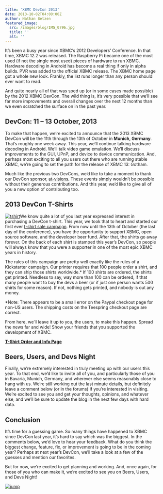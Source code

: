 ```yaml
---
title: 'XBMC DevCon 2013'
date: 2013-10-02T04:00:00Z
author: Nathan Betzen
featured_image:
  src: /images/blog/IMG_0796.jpg
  title: ''
  alt: ''
---
```

It’s been a busy year since XBMC’s 2012 Developers’ Conference. In that time, XBMC 12.2 was released. The Raspberry Pi became one of the most used (if not the single most used) pieces of hardware to run XBMC. Hardware decoding in Android has become a real thing if only in alpha builds. PVR was added to the official XBMC release. The XBMC home page got a whole new look. Frankly, the list runs longer than any person should ever want to read.

 And quite nearly all of that was sped up (or in some cases made possible) by the 2012 XBMC DevCon. The wild thing is, it’s very possible that we’ll see far more improvements and overall changes over the next 12 months than we even scratched the surface on in the past year.

 DevCon: 11 – 13 October, 2013
-----------------------------

 To make that happen, we’re excited to announce that the 2013 XBMC DevCon will be the 11th through the 13th of October in **Munich, Germany**. That’s roughly one week away. This year, we’ll continue talking hardware decoding in Android. We’ll talk video game emulation. We’ll discuss improvements to the GUI, UPnP, and device to device communication. And, perhaps most exciting to all you users out there who are running stable XBMC, we’re going to set the path for the release of XBMC 13: Gotham.

 Much like the previous two DevCons, we’d like to take a moment to thank our DevCon sponsor, [at-visions](https://www.at-visions.com/ "at-visions"). These events simply wouldn’t be possible without their generous contributions. And this year, we’d like to give all of you a new option of contributing too.

 2013 DevCon T-Shirts
--------------------

 [![tshirt](/sites/default/files/uploads/tshirt.jpg)](https://teespring.com/xbmcdevcon2013)We know quite a lot of you last year expressed interest in purchasing a DevCon t-shirt. This year, we took that to heart and started our first ever [t-shirt sale campaign](https://teespring.com/xbmcdevcon2013 "XBMC t-shirt sale"). From now until the 13th of October (the last day of the conference), you have the opportunity to support XBMC, open source software, and the developer beer fund. After that, the shirts go away forever. On the back of each shirt is stamped this year’s DevCon, so people will always know that you were a supporter in one of the most epic XBMC years in history.

 The rules of this campaign are pretty well exactly like the rules of a Kickstarter campaign. Our printer requires that 100 people order a shirt, and they can ship those shirts worldwide.* If 100 shirts are ordered, the shirts get printed. Needless to say, way more than 100 can be ordered, if that many people want to buy the devs a beer (or if just one person wants 500 shirts for some reason). If not, nothing gets printed, and nobody is out any money.

 *Note: There appears to be a small error on the Paypal checkout page for non-US users. The shipping costs on the Teespring checkout page are correct.

 From here, we’ll leave it up to you, the users, to make this happen. Spread the news far and wide! Show your friends that you supported the development of XBMC.

 **[T-Shirt Order and Info Page](https://teespring.com/xbmcdevcon2013 "XBMC DevCon 2013 Shirts Campaign")**

 Beers, Users, and Devs Night
----------------------------

 Finally, we’re extremely interested in truly meeting up with our users this year. To that end, we’d like to invite all of you, and particularly those of you in Bavaria, Munich, Germany, and wherever else seems reasonably close to hang with us. We’re still working out the last minute details, but definitely leave a comment below (or in the forums) if you’re interested in visiting. We’re excited to see you and get your thoughts, opinions, and whatever else, and we’ll be sure to update the blog in the next few days with hard data.

 Conclusion
----------

 It’s time for a guessing game. So many things have happened to XBMC since DevCon last year, it’s hard to say which was the biggest. In the comments below, we’d love to hear your feedback. What do you think the biggest change, feature, fix, or improvement is going to be in the coming year? Perhaps at next year’s DevCon, we’ll take a look at a few of the guesses and mention our favorites.

 But for now, we’re excited to get planning and working. And, once again, for those of you who can make it, we’re excited to see you on Beers, Users, and Devs Night!

 [![jump](/sites/default/files/uploads/jump.jpg)](/sites/default/files/uploads/jump.jpg)

 